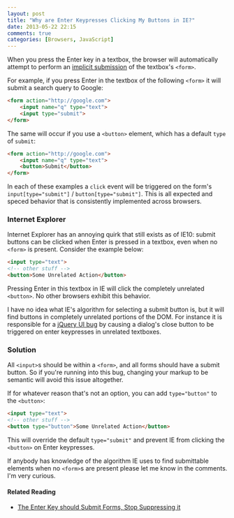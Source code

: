 ```yaml
---
layout: post
title: "Why are Enter Keypresses Clicking My Buttons in IE?"
date: 2013-05-22 22:15
comments: true
categories: [Browsers, JavaScript]
---
```


When you press the Enter key in a textbox, the browser will automatically attempt to perform an [implicit submission](http://www.whatwg.org/specs/web-apps/current-work/multipage/association-of-controls-and-forms.html#implicit-submission) of the textbox's `<form>`.

For example, if you press Enter in the textbox of the following `<form>` it will submit a search query to Google:

``` html
<form action="http://google.com">
    <input name="q" type="text">
    <input type="submit">
</form>
```

<!--more-->

The same will occur if you use a `<button>` element, which has a default `type` of `submit`:

``` html
<form action="http://google.com">
    <input name="q" type="text">
    <button>Submit</button>
</form>
```

In each of these examples a `click` event will be triggered on the form's `input[type="submit"]` / `button[type="submit"]`. This is all expected and speced behavior that is consistently implemented across browsers.

### Internet Explorer

Internet Explorer has an annoying quirk that still exists as of IE10: submit buttons can be clicked when Enter is pressed in a textbox, even when no `<form>` is present. Consider the example below:

``` html
<input type="text">
<!-- other stuff -->
<button>Some Unrelated Action</button>
```

Pressing Enter in this textbox in IE will click the completely unrelated `<button>`. No other browsers exhibit this behavior.

I have no idea what IE's algorithm for selecting a submit button is, but it will find buttons in completely unrelated portions of the DOM. For instance it is responsible for a [jQuery UI bug](http://bugs.jqueryui.com/ticket/9312) by causing a dialog's close button to be triggered on enter keypresses in unrelated textboxes.

### Solution

All `<input>`s should be within a `<form>`, and all forms should have a submit button. So if you're running into this bug, changing your markup to be semantic will avoid this issue altogether.

If for whatever reason that's not an option, you can add `type="button"` to the `<button>`:

``` html
<input type="text">
<!-- other stuff -->
<button type="button">Some Unrelated Action</button>
```

This will override the default `type="submit"` and prevent IE from clicking the `<button>` on Enter keypresses.

If anybody has knowledge of the algorithm IE uses to find submittable elements when no `<form>`s are present please let me know in the comments. I'm very curious.

#### Related Reading

* [The Enter Key should Submit Forms, Stop Suppressing it](/2013/01/01/enter-should-submit-forms-stop-messing-with-that/)